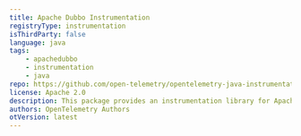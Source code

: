 ```yaml
---
title: Apache Dubbo Instrumentation
registryType: instrumentation
isThirdParty: false
language: java
tags:
    - apachedubbo
    - instrumentation
    - java
repo: https://github.com/open-telemetry/opentelemetry-java-instrumentation/tree/main/instrumentation/apache-dubbo-2.7
license: Apache 2.0
description: This package provides an instrumentation library for Apache Dubbo
authors: OpenTelemetry Authors
otVersion: latest
---
```

